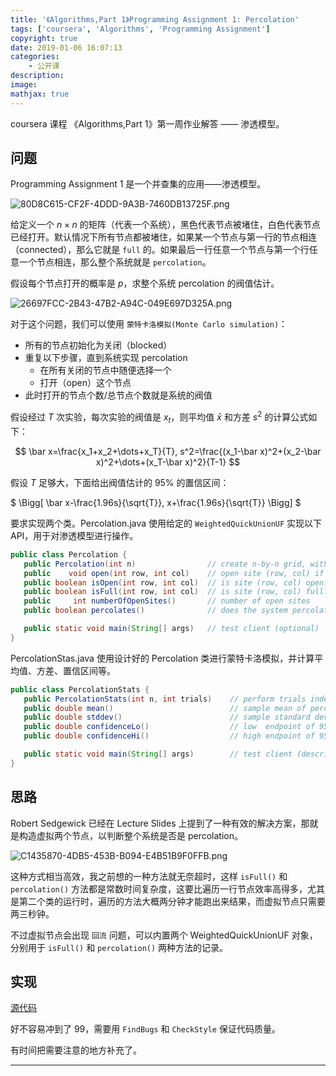 ```yaml
---
title: '《Algorithms,Part 1》Programming Assignment 1: Percolation'
tags: ['coursera', 'Algorithms', 'Programming Assignment']
copyright: true
date: 2019-01-06 16:07:13
categories:
    - 公开课
description:
image:
mathjax: true
---
```


coursera 课程 《Algorithms,Part 1》第一周作业解答 —— 渗透模型。

<!-- more -->

## 问题

Programming Assignment 1 是一个并查集的应用——渗透模型。

![80D8C615-CF2F-4DDD-9A3B-7460DB13725F.png](https://i.loli.net/2019/01/06/5c31b84b6e708.png)

给定义一个 $n\times n$ 的矩阵（代表一个系统），黑色代表节点被堵住，白色代表节点已经打开。默认情况下所有节点都被堵住，如果某一个节点与第一行的节点相连（connected），那么它就是 `full` 的。如果最后一行任意一个节点与第一个行任意一个节点相连，那么整个系统就是 `percolation`。

假设每个节点打开的概率是 $p$，求整个系统 percolation 的阀值估计。

![26697FCC-2B43-47B2-A94C-049E697D325A.png](https://i.loli.net/2019/01/06/5c31bf3d3b947.png)

对于这个问题，我们可以使用 `蒙特卡洛模拟(Monte Carlo simulation)`：
- 所有的节点初始化为关闭（blocked）
- 重复以下步骤，直到系统实现 percolation
    - 在所有关闭的节点中随便选择一个
    - 打开（open）这个节点
- 此时打开的节点个数/总节点个数就是系统的阀值

假设经过 $T$ 次实验，每次实验的阀值是 $x_t$，则平均值 $\bar x$ 和方差 $s^2$ 的计算公式如下：

$$ \bar x=\frac{x_1+x_2+\dots+x_T}{T}, s^2=\frac{(x_1-\bar x)^2+(x_2-\bar x)^2+\dots+(x_T-\bar x)^2}{T-1} $$

假设 $T$ 足够大，下面给出阀值估计的 $95\%$ 的置信区间：

$ \Bigg[ \bar x-\frac{1.96s}{\sqrt{T}}, x+\frac{1.96s}{\sqrt{T}} \Bigg] $

要求实现两个类。Percolation.java 使用给定的 `WeightedQuickUnionUF` 实现以下 API，用于对渗透模型进行操作。

```java
public class Percolation {
   public Percolation(int n)                // create n-by-n grid, with all sites blocked
   public    void open(int row, int col)    // open site (row, col) if it is not open already
   public boolean isOpen(int row, int col)  // is site (row, col) open?
   public boolean isFull(int row, int col)  // is site (row, col) full?
   public     int numberOfOpenSites()       // number of open sites
   public boolean percolates()              // does the system percolate?

   public static void main(String[] args)   // test client (optional)
}
```

PercolationStas.java 使用设计好的 Percolation 类进行蒙特卡洛模拟，并计算平均值、方差、置信区间等。

```java
public class PercolationStats {
   public PercolationStats(int n, int trials)    // perform trials independent experiments on an n-by-n grid
   public double mean()                          // sample mean of percolation threshold
   public double stddev()                        // sample standard deviation of percolation threshold
   public double confidenceLo()                  // low  endpoint of 95% confidence interval
   public double confidenceHi()                  // high endpoint of 95% confidence interval

   public static void main(String[] args)        // test client (described below)
}
```


##  思路

Robert Sedgewick 已经在 Lecture Slides 上提到了一种有效的解决方案，那就是构造虚拟两个节点，以判断整个系统是否是 percolation。

![C1435870-4DB5-453B-B094-E4B51B9F0FFB.png](https://i.loli.net/2019/01/06/5c31ec52650f8.png)

这种方式相当高效，我之前想的一种方法就无奈超时，这样 `isFull()` 和 `percolation()` 方法都是常数时间复杂度，这要比遍历一行节点效率高得多，尤其是第二个类的运行时，遍历的方法大概两分钟才能跑出来结果，而虚拟节点只需要两三秒钟。

不过虚拟节点会出现 `回流` 问题，可以内置两个 WeightedQuickUnionUF 对象，分别用于 `isFull()` 和 `percolation()` 两种方法的记录。

##  实现

[源代码](https://github.com/seriouszyx/Algorithms-solution/tree/master/course/Percolation/src)

好不容易冲到了 99，需要用 `FindBugs` 和 `CheckStyle` 保证代码质量。

有时间把需要注意的地方补充了。

<hr />
